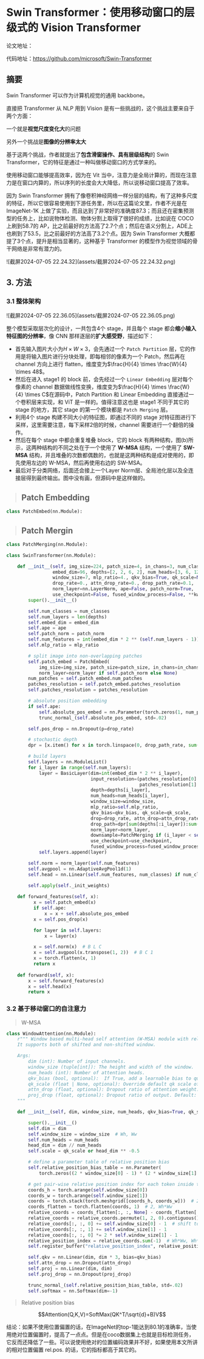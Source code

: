 # Swin Transformer：使用移动窗口的层级式的 Vision Transformer

论文地址：

代码地址：https://github.com/microsoft/Swin-Transformer

## 摘要

Swin Transformer 可以作为计算机视觉的通用 backbone。

直接把 Transformer 从 NLP 用到 Vision 是有一些挑战的，这个挑战主要来自于两个方面：

一个就是**视觉尺度变化大**的问题

另外一个挑战是**图像的分辨率太大**

基于这两个挑战，作者就提出了**包含滑窗操作、具有层级结构**的 Swin Transformer，它的特征是通过一种叫做移动窗口的方式学来的。

使用移动窗口能够提高效率，因为在 Vit 当中，注意力是全局计算的，而现在注意力是在窗口内算的，所以序列的长度会大大降低，所以说移动窗口提高了效率。

因为 Swin Transformer 拥有了像卷积神经网络一样分层的结构，有了这种多尺度的特征，所以它很容易使用到下游任务里，所以在这篇论文里，作者不光是在 ImageNet-1K 上做了实验，而且达到了非常好的准确度87.3；而且还在密集预测型的任务上，比如说物体检测、物体分割上取得了很好的成绩，比如说在 COCO 上刷到58.7的 AP，比之前最好的方法高了2.7个点；然后在语义分割上，ADE上 也刷到了53.5，比之前最好的方法高了3.2个点。因为 Swin Transformer 大概都提了3个点，提升是相当显著的，这种基于 Transformer 的模型作为视觉领域的骨干网络是非常有潜力的。

![截屏2024-07-05 22.24.32](assets/截屏2024-07-05 22.24.32.png)

## 3. 方法

### 3.1 整体架构

![截屏2024-07-05 22.36.05](assets/截屏2024-07-05 22.36.05.png)

整个模型采取层次化的设计，一共包含4个 stage，并且每个 stage 都会**缩小输入特征图的分辨率**，像 CNN 那样逐层的**扩大感受野**，描述如下：

- 首先输入图片大小为$H \times W \times 3$，会先通过一个 `Patch Partition` 层，它的作用是将输入图片进行分块处理，即每相邻的像素为一个 Patch，然后再在 channel 方向上进行 flatten，维度变为$\frac{H}{4} \times \frac{W}{4} \times 48$。
- 然后在进入 stage1 的 block 前，会先经过一个 `Linear Embedding` 层对每个像素的 channel 数据做线性变换，维度变为$\frac{H}{4} \times \frac{W}{4} \times C$在源码中，Patch Partition 和 Linear Embedding 直接通过一个卷积层来实现，和 ViT 是一样的。值得注意这也是 stage1 不同于其它的 stage 的地方，其它 stage 的第一个模块都是 `Patch Merging` 层。
- 利用4个 stage 构建不同大小的特征图，即通过不同的 stage 对特征图进行下采样，这里需要注意，每下采样2倍的时候，channel 需要进行一个翻倍的操作。
- 然后在每个 stage 中都会重复堆叠 block，它的 block 有两种结构，图(b)所示，这两种结构的不同之处在于一个使用了 **W-MSA** 结构，一个使用了 **SW-MSA** 结构，并且堆叠的次数都偶数的，也就是这两种结构是成对使用的，即先使用左边的 W-MSA，然后再使用右边的 SW-MSA。
- 最后对于分类网络，后面还会接上一个Layer Norm层、全局池化层以及全连接层得到最终输出。图中没有画，但源码中是这样做的。

> ## Patch Embedding

```python
class PatchEmbed(nn.Module):
```

> ## Patch Mergin

```python
class PatchMerging(nn.Module):
```

```python
class SwinTransformer(nn.Module):

    def __init__(self, img_size=224, patch_size=4, in_chans=3, num_classes=1000,
                 embed_dim=96, depths=[2, 2, 6, 2], num_heads=[3, 6, 12, 24],
                 window_size=7, mlp_ratio=4., qkv_bias=True, qk_scale=None,
                 drop_rate=0., attn_drop_rate=0., drop_path_rate=0.1,
                 norm_layer=nn.LayerNorm, ape=False, patch_norm=True,
                 use_checkpoint=False, fused_window_process=False, **kwargs):
        super().__init__()

        self.num_classes = num_classes
        self.num_layers = len(depths)
        self.embed_dim = embed_dim
        self.ape = ape
        self.patch_norm = patch_norm
        self.num_features = int(embed_dim * 2 ** (self.num_layers - 1))
        self.mlp_ratio = mlp_ratio

        # split image into non-overlapping patches
        self.patch_embed = PatchEmbed(
            img_size=img_size, patch_size=patch_size, in_chans=in_chans, embed_dim=embed_dim,
            norm_layer=norm_layer if self.patch_norm else None)
        num_patches = self.patch_embed.num_patches
        patches_resolution = self.patch_embed.patches_resolution
        self.patches_resolution = patches_resolution

        # absolute position embedding
        if self.ape:
            self.absolute_pos_embed = nn.Parameter(torch.zeros(1, num_patches, embed_dim))
            trunc_normal_(self.absolute_pos_embed, std=.02)

        self.pos_drop = nn.Dropout(p=drop_rate)

        # stochastic depth
        dpr = [x.item() for x in torch.linspace(0, drop_path_rate, sum(depths))]  # stochastic depth decay rule

        # build layers
        self.layers = nn.ModuleList()
        for i_layer in range(self.num_layers):
            layer = BasicLayer(dim=int(embed_dim * 2 ** i_layer),
                               input_resolution=(patches_resolution[0] // (2 ** i_layer),
                                                 patches_resolution[1] // (2 ** i_layer)),
                               depth=depths[i_layer],
                               num_heads=num_heads[i_layer],
                               window_size=window_size,
                               mlp_ratio=self.mlp_ratio,
                               qkv_bias=qkv_bias, qk_scale=qk_scale,
                               drop=drop_rate, attn_drop=attn_drop_rate,
                               drop_path=dpr[sum(depths[:i_layer]):sum(depths[:i_layer + 1])],
                               norm_layer=norm_layer,
                               downsample=PatchMerging if (i_layer < self.num_layers - 1) else None,
                               use_checkpoint=use_checkpoint,
                               fused_window_process=fused_window_process)
            self.layers.append(layer)

        self.norm = norm_layer(self.num_features)
        self.avgpool = nn.AdaptiveAvgPool1d(1)
        self.head = nn.Linear(self.num_features, num_classes) if num_classes > 0 else nn.Identity()

        self.apply(self._init_weights)
        
    def forward_features(self, x):
          x = self.patch_embed(x)
          if self.ape:
              x = x + self.absolute_pos_embed
          x = self.pos_drop(x)

          for layer in self.layers:
              x = layer(x)

          x = self.norm(x)  # B L C
          x = self.avgpool(x.transpose(1, 2))  # B C 1
          x = torch.flatten(x, 1)
          return x
        
    def forward(self, x):
        x = self.forward_features(x)
        x = self.head(x)
        return x
```



### 3.2 基于移动窗口的自注意力

> W-MSA

```python
class WindowAttention(nn.Module):
    r""" Window based multi-head self attention (W-MSA) module with relative position bias.
    It supports both of shifted and non-shifted window.

    Args:
        dim (int): Number of input channels.
        window_size (tuple[int]): The height and width of the window.
        num_heads (int): Number of attention heads.
        qkv_bias (bool, optional):  If True, add a learnable bias to query, key, value. Default: True
        qk_scale (float | None, optional): Override default qk scale of head_dim ** -0.5 if set
        attn_drop (float, optional): Dropout ratio of attention weight. Default: 0.0
        proj_drop (float, optional): Dropout ratio of output. Default: 0.0
    """

    def __init__(self, dim, window_size, num_heads, qkv_bias=True, qk_scale=None, attn_drop=0., proj_drop=0.):

        super().__init__()
        self.dim = dim
        self.window_size = window_size  # Wh, Ww
        self.num_heads = num_heads
        head_dim = dim // num_heads
        self.scale = qk_scale or head_dim ** -0.5

        # define a parameter table of relative position bias
        self.relative_position_bias_table = nn.Parameter(
            torch.zeros((2 * window_size[0] - 1) * (2 * window_size[1] - 1), num_heads))  # 2*Wh-1 * 2*Ww-1, nH

        # get pair-wise relative position index for each token inside the window
        coords_h = torch.arange(self.window_size[0])
        coords_w = torch.arange(self.window_size[1])
        coords = torch.stack(torch.meshgrid([coords_h, coords_w]))  # 2, Wh, Ww
        coords_flatten = torch.flatten(coords, 1)  # 2, Wh*Ww
        relative_coords = coords_flatten[:, :, None] - coords_flatten[:, None, :]  # 2, Wh*Ww, Wh*Ww
        relative_coords = relative_coords.permute(1, 2, 0).contiguous()  # Wh*Ww, Wh*Ww, 2
        relative_coords[:, :, 0] += self.window_size[0] - 1  # shift to start from 0
        relative_coords[:, :, 1] += self.window_size[1] - 1
        relative_coords[:, :, 0] *= 2 * self.window_size[1] - 1
        relative_position_index = relative_coords.sum(-1)  # Wh*Ww, Wh*Ww
        self.register_buffer("relative_position_index", relative_position_index)

        self.qkv = nn.Linear(dim, dim * 3, bias=qkv_bias)
        self.attn_drop = nn.Dropout(attn_drop)
        self.proj = nn.Linear(dim, dim)
        self.proj_drop = nn.Dropout(proj_drop)

        trunc_normal_(self.relative_position_bias_table, std=.02)
        self.softmax = nn.Softmax(dim=-1)
```

> Relative position bias

$$Attention(Q,K,V)=SoftMax(QK^T/\sqrt{d}+B)V$$

结论：如果不使用位置偏置的话，在ImageNet的top-1能达到80.1的准确率，当使用绝对位置偏置时，提高了一点点。但是在coco数据集上也就是目标检测任务，它反而还降低了一些。可以说使用绝对的位置编码效果并不好，如果使用本文所讲的相对位置偏置 rel.pos. 的话，它的指标都高于其它的。